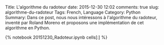 ﻿Title: L'algorithme du radoteur 
date: 2015-12-30 12:02
comments: true
slug: algorithme-du-radoteur
Tags: French, Language
Category: Python
Summary: Dans ce post, nous nous intéressons à l'algorithme du radoteur, inventé par Roland Moreno et proposons une implémentation de cet algorithme en Python.

{% notebook 20151230_Radoteur.ipynb cells[:] %}

